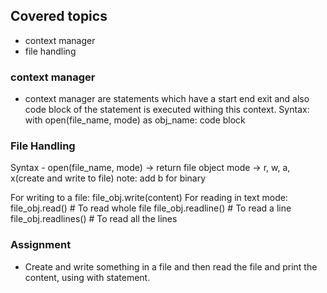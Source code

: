## Covered topics
- context manager
- file handling


### context manager
- context manager are statements which have a start end exit and also code block of the statement is executed withing this context.
Syntax: with open(file_name, mode) as obj_name:
            code block


### File Handling
Syntax - open(file_name, mode) -> return file object
mode -> r, w, a, x(create and write to file)
note: add b for binary

For writing to a file: file_obj.write(content)
For reading in text mode: file_obj.read() # To read whole file
                          file_obj.readline() # To read a line
                          file_obj.readlines() # To read all the lines


### Assignment
- Create and write something in a file and then read the file and print the content, using with statement.